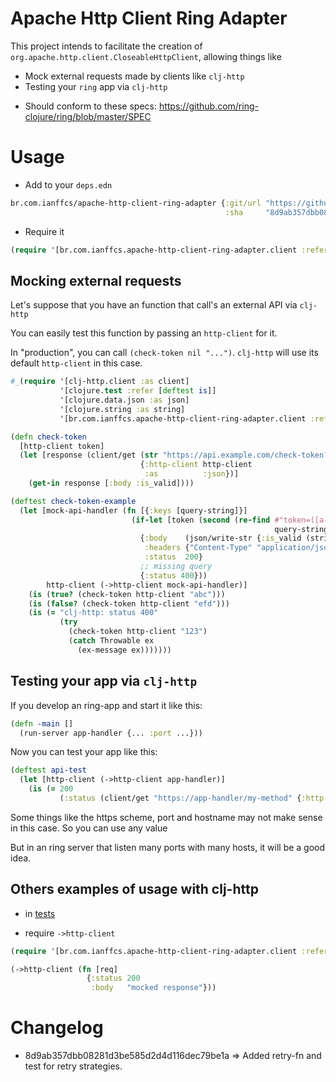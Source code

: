 # Apache Http Client Ring Adapter

This project intends to facilitate the creation of `org.apache.http.client.CloseableHttpClient`, allowing things like

- Mock external requests made by clients like `clj-http`
- Testing your `ring` app via `clj-http`



* Should conform to these specs:
  https://github.com/ring-clojure/ring/blob/master/SPEC

# Usage

* Add to your `deps.edn`
```clojure
br.com.ianffcs/apache-http-client-ring-adapter {:git/url "https://github.com/ianffcs/apache-http-client-ring-adapter.git"
                                                :sha     "8d9ab357dbb08281d3be585d2d4d116dec79be1a"}
```

* Require it
```clojure
(require '[br.com.ianffcs.apache-http-client-ring-adapter.client :refer [->http-client]])
```

## Mocking external requests

Let's suppose that you have an function that call's an external API via `clj-http`

You can easily test this function by passing an `http-client` for it.

In "production", you can call `(check-token nil "...")`. `clj-http` will use its default `http-client` in this case.

```clojure
#_(require '[clj-http.client :as client]
           '[clojure.test :refer [deftest is]]
           '[clojure.data.json :as json]
           '[clojure.string :as string]
           '[br.com.ianffcs.apache-http-client-ring-adapter.client :refer [->http-client]])

(defn check-token
  [http-client token]
  (let [response (client/get (str "https://api.example.com/check-token?token=" token)
                             {:http-client http-client
                              :as          :json})]
    (get-in response [:body :is_valid])))

(deftest check-token-example
  (let [mock-api-handler (fn [{:keys [query-string]}]
                           (if-let [token (second (re-find #"token=([a-z]+)"
                                                           query-string))]
                             {:body    (json/write-str {:is_valid (string/includes? token "b")})
                              :headers {"Content-Type" "application/json"}
                              :status  200}
                             ;; missing query
                             {:status 400}))
        http-client (->http-client mock-api-handler)]
    (is (true? (check-token http-client "abc")))
    (is (false? (check-token http-client "efd")))
    (is (= "clj-http: status 400"
           (try
             (check-token http-client "123")
             (catch Throwable ex
               (ex-message ex)))))))
```

## Testing your app via `clj-http`

If you develop an ring-app and start it like this:

```clojure
(defn -main []
  (run-server app-handler {... :port ...}))
```

Now you can test your app like this:

```clojure
(deftest api-test
  (let [http-client (->http-client app-handler)]
    (is (= 200
           (:status (client/get "https://app-handler/my-method" {:http-client http-client}))))))
```

Some things like the https scheme, port and hostname may not make sense in this case. So you can use any value

But in an ring server that listen many ports with many hosts, it will be a good idea.


## Others examples of usage with clj-http

* in [tests](https://github.com/ianffcs/apache-http-client-ring-adapter/blob/main/src/test/br/com/ianffcs/apache_http_client_ring_adapter/client_test.clj)

* require `->http-client`

```clojure
(require '[br.com.ianffcs.apache-http-client-ring-adapter.client :refer [->http-client]])

(->http-client (fn [req]
                 {:status 200
                  :body   "mocked response"}))
```

# Changelog

* 8d9ab357dbb08281d3be585d2d4d116dec79be1a => Added retry-fn and test for retry strategies.